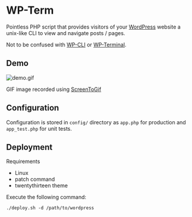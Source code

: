WP-Term
=======

Pointless PHP script that provides visitors of your [WordPress](https://github.com/WordPress/WordPress) website a unix-like CLI to view and navigate posts / pages.

Not to be confused with [WP-CLI](https://github.com/wp-cli/wp-cli) or [WP-Terminal](http://wordpress.org/plugins/wp-terminal/).

Demo
----
![demo.gif](https://raw.githubusercontent.com/ockcyp/wp-term/master/demo.gif)

GIF image recorded using [ScreenToGif](http://screentogif.codeplex.com/)

Configuration
-------------
Configuration is stored in `config/` directory as `app.php` for production
and `app_test.php` for unit tests.

Deployment
----------
Requirements
* Linux
* patch command
* twentythirteen theme

Execute the following command:
```
./deploy.sh -d /path/to/wordpress
```
